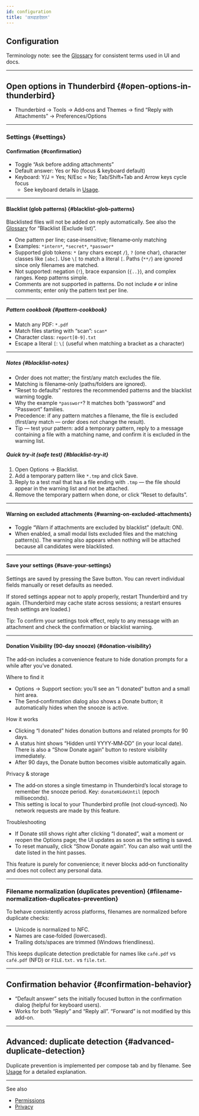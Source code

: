 ```yaml
---
id: configuration
title: 'ਕਨਫਗਰੇਸ਼ਨ'
---
```


## Configuration

Terminology note: see the [Glossary](glossary) for consistent terms used in UI and docs.

---

## Open options in Thunderbird {#open-options-in-thunderbird}

- Thunderbird → Tools → Add‑ons and Themes → find “Reply with Attachments” → Preferences/Options

---

### Settings {#settings}

#### Confirmation {#confirmation}

- Toggle “Ask before adding attachments”
- Default answer: Yes or No (focus & keyboard default)
- Keyboard: Y/J = Yes; N/Esc = No; Tab/Shift+Tab and Arrow keys cycle focus
  - See keyboard details in [Usage](usage#keyboard-shortcuts).

---

#### Blacklist (glob patterns) {#blacklist-glob-patterns}

Blacklisted files will not be added on reply automatically. See also the [Glossary](glossary) for “Blacklist (Exclude list)”.

- One pattern per line; case‑insensitive; filename‑only matching
- Examples: `*intern*`, `*secret*`, `*passwor*`
- Supported glob tokens: `*` (any chars except `/`), `?` (one char), character classes like `[abc]`. Use `\[` to match a literal `[`. Paths (`**/`) are ignored since only filenames are matched.
- Not supported: negation (`!`), brace expansion (`{..}`), and complex ranges. Keep patterns simple.
- Comments are not supported in patterns. Do not include `#` or inline comments; enter only the pattern text per line.

---

##### Pattern cookbook {#pattern-cookbook}

- Match any PDF: `*.pdf`
- Match files starting with “scan”: `scan*`
- Character class: `report[0-9].txt`
- Escape a literal `[`: `\[` (useful when matching a bracket as a character)

---

##### Notes {#blacklist-notes}

- Order does not matter; the first/any match excludes the file.
- Matching is filename‑only (paths/folders are ignored).
- “Reset to defaults” restores the recommended patterns and the blacklist warning toggle.
- Why the example `*passwor*`? It matches both “password” and “Passwort” families.
- Precedence: if any pattern matches a filename, the file is excluded (first/any match — order does not change the result).
- Tip — test your pattern: add a temporary pattern, reply to a message containing a file with a matching name, and confirm it is excluded in the warning list.

##### Quick try‑it (safe test) {#blacklist-try-it}

1. Open Options → Blacklist.
2. Add a temporary pattern like `*.tmp` and click Save.
3. Reply to a test mail that has a file ending with `.tmp` — the file should appear in the warning list and not be attached.
4. Remove the temporary pattern when done, or click “Reset to defaults”.

---

#### Warning on excluded attachments {#warning-on-excluded-attachments}

- Toggle “Warn if attachments are excluded by blacklist” (default: ON).
- When enabled, a small modal lists excluded files and the matching pattern(s). The
  warning also appears when nothing will be attached because all candidates were
  blacklisted.

---

#### Save your settings {#save-your-settings}

Settings are saved by pressing the Save button. You can revert individual fields manually or reset defaults as needed.

If stored settings appear not to apply properly, restart Thunderbird and try again. (Thunderbird may cache state across sessions; a restart ensures fresh settings are loaded.)

Tip: To confirm your settings took effect, reply to any message with an attachment and check the confirmation or blacklist warning.

---

#### Donation Visibility (90‑day snooze) {#donation-visibility}

The add‑on includes a convenience feature to hide donation prompts for a while after you’ve donated.

Where to find it

- Options → Support section: you’ll see an “I donated” button and a small hint area.
- The Send‑confirmation dialog also shows a Donate button; it automatically hides when the snooze is active.

How it works

- Clicking “I donated” hides donation buttons and related prompts for 90 days.
- A status hint shows “Hidden until YYYY‑MM‑DD” (in your local date). There is also a “Show Donate again” button to restore visibility immediately.
- After 90 days, the Donate button becomes visible automatically again.

Privacy & storage

- The add‑on stores a single timestamp in Thunderbird’s local storage to remember the snooze period. Key: `donateHideUntil` (epoch milliseconds).
- This setting is local to your Thunderbird profile (not cloud‑synced). No network requests are made by this feature.

Troubleshooting

- If Donate still shows right after clicking “I donated”, wait a moment or reopen the Options page; the UI updates as soon as the setting is saved.
- To reset manually, click “Show Donate again”. You can also wait until the date listed in the hint passes.

This feature is purely for convenience; it never blocks add‑on functionality and does not collect any personal data.

---

### Filename normalization (duplicates prevention) {#filename-normalization-duplicates-prevention}

To behave consistently across platforms, filenames are normalized before duplicate checks:

- Unicode is normalized to NFC.
- Names are case‑folded (lowercased).
- Trailing dots/spaces are trimmed (Windows friendliness).

This keeps duplicate detection predictable for names like `café.pdf` vs `café.pdf` (NFD) or `FILE.txt.` vs `file.txt`.

---

## Confirmation behavior {#confirmation-behavior}

- “Default answer” sets the initially focused button in the confirmation dialog (helpful for keyboard users).
- Works for both “Reply” and “Reply all”. “Forward” is not modified by this add-on.

---

## Advanced: duplicate detection {#advanced-duplicate-detection}

Duplicate prevention is implemented per compose tab and by filename. See [Usage](usage#behavior-details) for a detailed explanation.

---

See also

- [Permissions](permissions)
- [Privacy](privacy)
